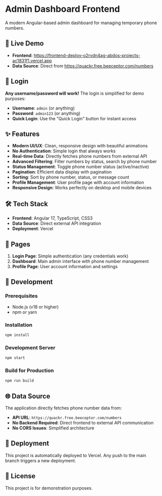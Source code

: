 # Admin Dashboard Frontend

A modern Angular-based admin dashboard for managing temporary phone numbers.

## 🚀 Live Demo

- **Frontend**: https://frontend-deploy-o2rvdn4ag-abdos-projects-ac1831f1.vercel.app
- **Data Source**: Direct from https://quackr.free.beeceptor.com/numbers

## 🔐 Login

**Any username/password will work!** The login is simplified for demo purposes:

- **Username**: `admin` (or anything)
- **Password**: `admin123` (or anything)
- **Quick Login**: Use the "Quick Login" button for instant access

## ✨ Features

- **Modern UI/UX**: Clean, responsive design with beautiful animations
- **No Authentication**: Simple login that always works
- **Real-time Data**: Directly fetches phone numbers from external API
- **Advanced Filtering**: Filter numbers by status, search by phone number
- **Status Management**: Toggle phone number status (active/inactive)
- **Pagination**: Efficient data display with pagination
- **Sorting**: Sort by phone number, status, or message count
- **Profile Management**: User profile page with account information
- **Responsive Design**: Works perfectly on desktop and mobile devices

## 🛠️ Tech Stack

- **Frontend**: Angular 17, TypeScript, CSS3
- **Data Source**: Direct external API integration
- **Deployment**: Vercel

## 📱 Pages

1. **Login Page**: Simple authentication (any credentials work)
2. **Dashboard**: Main admin interface with phone number management
3. **Profile Page**: User account information and settings

## 🔧 Development

### Prerequisites
- Node.js (v18 or higher)
- npm or yarn

### Installation
```bash
npm install
```

### Development Server
```bash
npm start
```

### Build for Production
```bash
npm run build
```

## 🌐 Data Source

The application directly fetches phone number data from:
- **API URL**: `https://quackr.free.beeceptor.com/numbers`
- **No Backend Required**: Direct frontend to external API communication
- **No CORS Issues**: Simplified architecture

## 🚀 Deployment

This project is automatically deployed to Vercel. Any push to the main branch triggers a new deployment.

## 📝 License

This project is for demonstration purposes.
